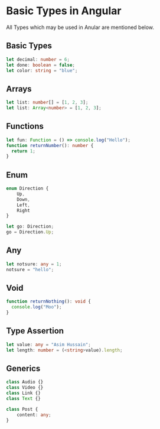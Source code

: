 # Basic Types in Angular
All Types which may be used in Anular are mentioned below.

## Basic Types
```ts
let decimal: number = 6;
let done: boolean = false;
let color: string = "blue";
```

## Arrays
```ts
let list: number[] = [1, 2, 3];
let list: Array<number> = [1, 2, 3];
```

## Functions
```ts
let fun: Function = () => console.log("Hello");
function returnNumber(): number {
  return 1;
}
```

## Enum
```ts
enum Direction {
    Up,
    Down,
    Left,
    Right
}

let go: Direction;
go = Direction.Up;
```

## Any
```ts
let notsure: any = 1;
notsure = "hello";
```

## Void
```ts
function returnNothing(): void {
  console.log("Moo");
}
```

## Type Assertion
```ts
let value: any = "Asim Hussain";
let length: number = (<string>value).length;
```

## Generics
```ts
class Audio {}
class Video {}
class Link {}
class Text {}

class Post {
    content: any;
}
```
